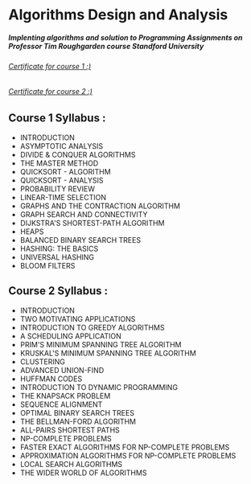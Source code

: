 # Algorithms Design and Analysis
##### Implenting algorithms and solution to Programming Assignments on Professor Tim Roughgarden course Standford University

###### [Certificate for course 1 :)](https://prod-cert-bucket.s3.amazonaws.com/downloads/b6d8f6c8cf40414aa02f7252b74fb680/Statement.pdf)


###### [Certificate for course 2 :)](https://prod-cert-bucket.s3.amazonaws.com/downloads/b0601d844e91404885a6779d8191da20/Statement.pdf)



## Course 1 Syllabus :
* INTRODUCTION
* ASYMPTOTIC ANALYSIS
* DIVIDE & CONQUER ALGORITHMS 
* THE MASTER METHOD
* QUICKSORT - ALGORITHM
* QUICKSORT - ANALYSIS
* PROBABILITY REVIEW
* LINEAR-TIME SELECTION
* GRAPHS AND THE CONTRACTION ALGORITHM
* GRAPH SEARCH AND CONNECTIVITY
* DIJKSTRA'S SHORTEST-PATH ALGORITHM
* HEAPS
* BALANCED BINARY SEARCH TREES
* HASHING: THE BASICS
* UNIVERSAL HASHING
* BLOOM FILTERS

## Course 2 Syllabus :
* INTRODUCTION
* TWO MOTIVATING APPLICATIONS
* INTRODUCTION TO GREEDY ALGORITHMS
* A SCHEDULING APPLICATION
* PRIM'S MINIMUM SPANNING TREE ALGORITHM
* KRUSKAL'S MINIMUM SPANNING TREE ALGORITHM
* CLUSTERING
* ADVANCED UNION-FIND
* HUFFMAN CODES
* INTRODUCTION TO DYNAMIC PROGRAMMING
* THE KNAPSACK PROBLEM
* SEQUENCE ALIGNMENT
* OPTIMAL BINARY SEARCH TREES
* THE BELLMAN-FORD ALGORITHM
* ALL-PAIRS SHORTEST PATHS
* NP-COMPLETE PROBLEMS
* FASTER EXACT ALGORITHMS FOR NP-COMPLETE PROBLEMS
* APPROXIMATION ALGORITHMS FOR NP-COMPLETE PROBLEMS
* LOCAL SEARCH ALGORITHMS
* THE WIDER WORLD OF ALGORITHMS



